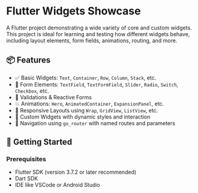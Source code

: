 # Flutter Widgets Showcase

A Flutter project demonstrating a wide variety of core and custom widgets. This project is ideal for learning and testing how different widgets behave, including layout elements, form fields, animations, routing, and more.

## 📦 Features

- ✅ Basic Widgets: `Text`, `Container`, `Row`, `Column`, `Stack`, etc.
- 🎨 Form Elements: `TextField`, `TextFormField`, `Slider`, `Radio`, `Switch`, `Checkbox`, etc.
- 🧪 Validations & Reactive Forms
- 💥 Animations: `Hero`, `AnimatedContainer`, `ExpansionPanel`, etc.
- 📱 Responsive Layouts using `Wrap`, `GridView`, `ListView`, etc.
- 🌈 Custom Widgets with dynamic styles and interaction
- 🔁 Navigation using `go_router` with named routes and parameters

## 🚀 Getting Started

### Prerequisites

- Flutter SDK (version 3.7.2 or later recommended)
- Dart SDK
- IDE like VSCode or Android Studio